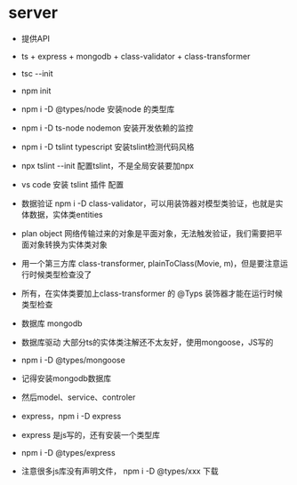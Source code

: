 # server
- 提供API
- ts + express + mongodb + class-validator + class-transformer
- tsc --init
- npm init
- npm i -D @types/node 安装node 的类型库
- npm i -D ts-node nodemon 安装开发依赖的监控
- npm i -D tslint typescript 安装tslint检测代码风格
- npx tslint --init 配置tslint，不是全局安装要加npx
- vs code 安装 tslint 插件 配置
- 数据验证 npm i -D class-validator，可以用装饰器对模型类验证，也就是实体数据，实体类entities
- plan object 网络传输过来的对象是平面对象，无法触发验证，我们需要把平面对象转换为实体类对象
- 用一个第三方库 class-transformer, plainToClass(Movie, m)，但是要注意运行时候类型检查没了
- 所有，在实体类要加上class-transformer 的 @Typs 装饰器才能在运行时候类型检查

- 数据库 mongodb 
- 数据库驱动 大部分ts的实体类注解还不太友好，使用mongoose，JS写的
- npm i -D @types/mongoose
- 记得安装mongodb数据库
- 然后model、service、controler
- express，npm i -D express
- express 是js写的，还有安装一个类型库
- npm i -D @types/express
- 注意很多js库没有声明文件， npm i -D @types/xxx 下载